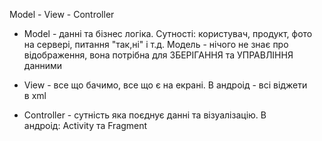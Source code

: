 Model - View - Controller 

-   Model - данні та бізнес логіка. Сутності: користувач, продукт, фото на сервері, питання "так,ні" і т.д. Модель - нічого не знає про відображення, вона потрібна для ЗБЕРІГАННЯ та УПРАВЛІННЯ данними 
    
-   View - все що бачимо, все що є на екрані. В андроід - всі віджети в xml 
    
-   Controller - сутність яка поєднує данні та візуалізацію. В андроід: Activity та Fragment

